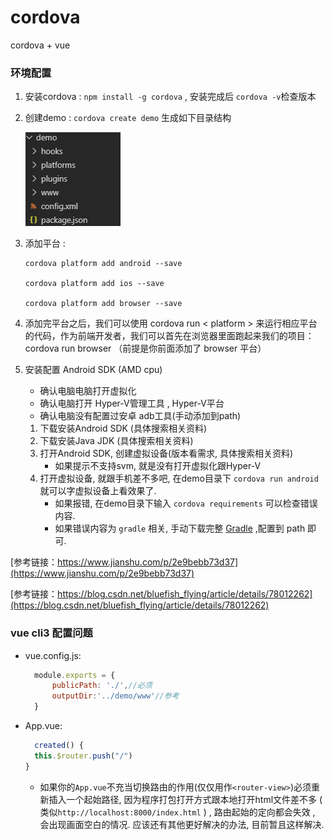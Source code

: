 # cordova
 cordova + vue

 ### 环境配置

1. 安装cordova :  `npm install -g cordova` , 安装完成后 `cordova -v`检查版本
2. 创建demo : `cordova create demo` 生成如下目录结构

    ![](images/create.png)
3. 添加平台 : 
    ``` 
    cordova platform add android --save

    cordova platform add ios --save

    cordova platform add browser --save
    ```
4. 添加完平台之后，我们可以使用 cordova run < platform > 来运行相应平台的代码，作为前端开发者，我们可以首先在浏览器里面跑起来我们的项目：cordova run browser （前提是你前面添加了 browser 平台）

5. 安装配置 Android SDK (AMD cpu)
    * 确认电脑电脑打开虚拟化
    * 确认电脑打开 Hyper-V管理工具 , Hyper-V平台
    * 确认电脑没有配置过安卓 adb工具(手动添加到path)
    1. 下载安装Android SDK (具体搜索相关资料)
    2. 下载安装Java JDK (具体搜索相关资料)
    3. 打开Android SDK, 创建虚拟设备(版本看需求, 具体搜索相关资料)
        * 如果提示不支持svm, 就是没有打开虚拟化跟Hyper-V
    4. 打开虚拟设备, 就跟手机差不多吧, 在demo目录下 `cordova run android` 就可以字虚拟设备上看效果了.
        * 如果报错, 在demo目录下输入 `cordova requirements` 可以检查错误内容.
        * 如果错误内容为 `gradle` 相关, 手动下载完整 [Gradle](https://gradle.org/releases) ,配置到 path 即可.

[参考链接：https://www.jianshu.com/p/2e9bebb73d37](https://www.jianshu.com/p/2e9bebb73d37)

[参考链接：https://blog.csdn.net/bluefish_flying/article/details/78012262](https://blog.csdn.net/bluefish_flying/article/details/78012262)


### vue cli3 配置问题
* vue.config.js: 
  
  ```js 
    module.exports = {
        publicPath: './',//必须
        outputDir:'../demo/www'//参考
    }
  ```
* App.vue:  

  ```js 
    created() {
    this.$router.push("/")
  }
  ```
  * 如果你的`App.vue`不充当切换路由的作用(仅仅用作`<router-view>`)必须重新插入一个起始路径, 因为程序打包打开方式跟本地打开html文件差不多 ( 类似`http://localhost:8000/index.html` ) , 路由起始的定向都会失效 , 会出现画面空白的情况. 应该还有其他更好解决的办法, 目前暂且这样解决. 